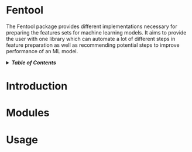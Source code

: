 # Fentool
The Fentool package provides different implementations 
necessary for preparing the features sets for machine learning 
models. It aims to provide the user with one library which 
can automate a lot of different steps in feature preparation as well as
recommending potential steps to improve performance of an ML model.

<details>
<summary><strong><em>Table of Contents</em></strong></summary>

- [Introduction](#Introduction)
 
- [Modules](#Modules)
- [Usage](#Usage-started)
- [Development](#Development)
 
</details>


# Introduction

# Modules

# Usage

